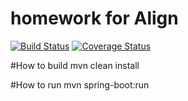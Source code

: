 # homework  for Align
[![Build Status](https://travis-ci.org/antonkudinov/align.svg?branch=master)](https://travis-ci.org/antonkudinov/align)
[![Coverage Status](http://img.shields.io/coveralls/antonkudinov/align/master.svg?style=flat-square)](https://coveralls.io/github/antonkudinov/align)


#How to build
mvn clean install

#How to run
mvn spring-boot:run

